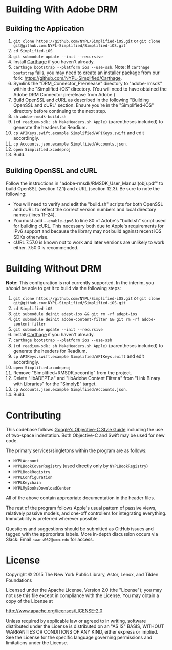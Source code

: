 # Building With Adobe DRM

## Building the Application

01. `git clone https://github.com/NYPL/Simplified-iOS.git` or `git clone git@github.com:NYPL-Simplified/Simplified-iOS.git`
02. `cd Simplified-iOS`
03. `git submodule update --init --recursive`
04. Install [Carthage](https://github.com/Carthage/Carthage) if you haven't already.
05. `carthage bootstrap --platform ios --use-ssh`. Note: If `carthage bootstrap` fails, you may need to create an installer package from our fork: https://github.com/NYPL-Simplified/Carthage.
06. Symlink the "DRM_Connector_Prerelease" directory to "adobe-rmsdk" within the "Simplified-iOS" directory. (You will need to have obtained the Adobe DRM Connector prerelease from Adobe.)
07. Build OpenSSL and cURL as described in the following "Building OpenSSL and cURL" section. Ensure you're in the "Simplified-iOS" directory before continuing to the next step.
08. `sh adobe-rmsdk-build.sh`
09. `(cd readium-sdk; sh MakeHeaders.sh Apple)` (parentheses included) to generate the headers for Readium.
10. `cp APIKeys.swift.example Simplified/APIKeys.swift` and edit accordingly.
11. `cp Accounts.json.example Simplfiied/Accounts.json`.
12. `open Simplified.xcodeproj`
13. Build.

## Building OpenSSL and cURL

Follow the instructions in "adobe-rmsdk/RMSDK_User_Manual(obj).pdf" to build OpenSSL (section 12.1) and cURL (section 12.3). Be sure to note the following:

* You will need to verify and edit the "build.sh" scripts for both OpenSSL and cURL to reflect the correct version numbers and local directory names (lines 11–24).
* You must add `--enable-ipv6` to line 80 of Adobe's "build.sh" script used for building cURL. This necessary both due to Apple's requirements for IPv6 support and because the library may not build against recent iOS SDKs otherwise.
* cURL 7.57.0 is known _not_ to work and later versions are unlikely to work either. 7.50.0 is recommended.

# Building Without DRM

**Note:** This configuration is not currently supported. In the interim, you _should_ be able to get it to build via the following steps:

01. `git clone https://github.com/NYPL/Simplified-iOS.git` or `git clone git@github.com:NYPL-Simplified/Simplified-iOS.git`
02. `cd Simplified-iOS`
03. `git submodule deinit adept-ios && git rm -rf adept-ios`
04. `git submodule deinit adobe-content-filter && git rm -rf adobe-content-filter`
05. `git submodule update --init --recursive`
06. Install [Carthage](https://github.com/Carthage/Carthage) if you haven't already.
07. `carthage bootstrap --platform ios --use-ssh`
08. `(cd readium-sdk; sh MakeHeaders.sh Apple)` (parentheses included) to generate the headers for Readium.
09. `cp APIKeys.swift.example Simplified/APIKeys.swift` and edit accordingly.
10. `open Simplified.xcodeproj`
11. Remove "Simplified+RMSDK.xcconfig" from the project.
12. Delete "libADEPT.a" and "libAdobe Content Filter.a" from "Link Binary with Libraries" for the "SimplyE" target.
13. `cp Accounts.json.example Simplfiied/Accounts.json`.
14. Build.

# Contributing

This codebase follows [Google's Objective-C Style Guide](https://google.github.io/styleguide/objcguide.xml)
including the use of two-space indentation. Both Objective-C and Swift may be
used for new code.

The primary services/singletons within the program are as follows:

* `NYPLAccount`
* `NYPLBookCoverRegistry` (used directly only by `NYPLBookRegistry`)
* `NYPLBookRegistry`
* `NYPLConfiguration`
* `NYPLKeychain`
* `NYPLMyBooksDownloadCenter`

All of the above contain appropriate documentation in the header files.

The rest of the program follows Apple's usual pattern of passive views,
relatively passive models, and one-off controllers for integrating everything.
Immutability is preferred wherever possible.

Questions and suggestions should be submitted as GitHub issues and tagged with
the appropriate labels. More in-depth discussion occurs via Slack: Email
`swans062@umn.edu` for access.

# License

Copyright © 2015 The New York Public Library, Astor, Lenox, and Tilden Foundations

Licensed under the Apache License, Version 2.0 (the "License");
you may not use this file except in compliance with the License.
You may obtain a copy of the License at

   http://www.apache.org/licenses/LICENSE-2.0

Unless required by applicable law or agreed to in writing, software
distributed under the License is distributed on an "AS IS" BASIS,
WITHOUT WARRANTIES OR CONDITIONS OF ANY KIND, either express or implied.
See the License for the specific language governing permissions and
limitations under the License.
